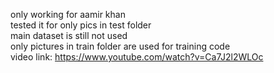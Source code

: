 only working for aamir khan</br>
tested it for only pics in test folder</br>
main dataset is still not used</br>
only pictures in train folder are used for training code</br>
video link:  https://www.youtube.com/watch?v=Ca7J2l2WLOc
